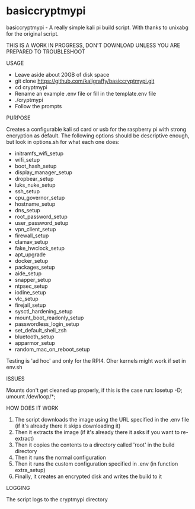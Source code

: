 # basiccryptmypi
basiccryptmypi - A really simple kali pi build script.
With thanks to unixabg for the original script.

THIS IS A WORK IN PROGRESS, DON'T DOWNLOAD UNLESS YOU ARE PREPARED TO TROUBLESHOOT

USAGE

- Leave aside about 20GB of disk space 
- git clone https://github.com/kaligraffy/basiccryptmypi.git
- cd cryptmypi
-  Rename an example .env file or fill in the template.env file
- ./cryptmypi
- Follow the prompts

PURPOSE

Creates a configurable kali sd card or usb for the raspberry pi with strong encryption as default. The following 
options should be descriptive enough, but look in options.sh for what each one does:

- initramfs_wifi_setup
- wifi_setup
- boot_hash_setup
- display_manager_setup
- dropbear_setup
- luks_nuke_setup
- ssh_setup
- cpu_governor_setup
- hostname_setup
- dns_setup
- root_password_setup
- user_password_setup
- vpn_client_setup
- firewall_setup
- clamav_setup
- fake_hwclock_setup
- apt_upgrade
- docker_setup
- packages_setup
- aide_setup
- snapper_setup
- ntpsec_setup
- iodine_setup
- vlc_setup
- firejail_setup
- sysctl_hardening_setup
- mount_boot_readonly_setup
- passwordless_login_setup
- set_default_shell_zsh
- bluetooth_setup
- apparmor_setup
- random_mac_on_reboot_setup

Testing is 'ad hoc' and only for the RPI4. Oher kernels might work if set in env.sh

ISSUES

Mounts don't get cleaned up properly, if this is the case run: losetup -D; umount /dev/loop/*;

HOW DOES IT WORK

1. The script downloads the image using the URL specified in the .env file (if it's already there it skips downloading it)
2. Then it extracts the image (if it's already there it asks if you want to re-extract)
3. Then it copies the contents to a directory called 'root' in the build directory
4. Then it runs the normal configuration 
5. Then it runs the custom configuration specified in .env (in function extra_setup)
6. Finally, it creates an encrypted disk and writes the build to it

LOGGING

The script logs to the cryptmypi directory
